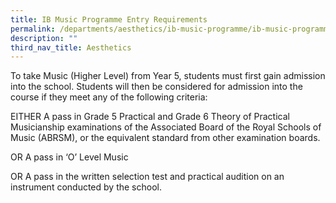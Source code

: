 ```yaml
---
title: IB Music Programme Entry Requirements
permalink: /departments/aesthetics/ib-music-programme/ib-music-programme-entry-requirement/
description: ""
third_nav_title: Aesthetics
---
```


To take Music (Higher Level) from Year 5, students must first gain admission into the school. Students will then be considered for admission into the course if they meet any of the following criteria:

EITHER A pass in Grade 5 Practical and Grade 6 Theory of Practical Musicianship examinations of the Associated Board of the Royal Schools of Music (ABRSM), or the equivalent standard from other examination boards.

OR A pass in ‘O’ Level Music

OR A pass in the written selection test and practical audition on an instrument conducted by the school.